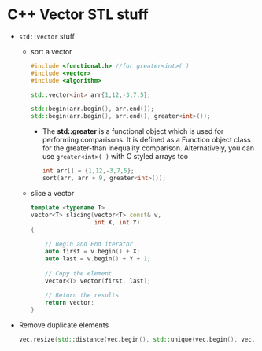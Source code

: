 # C++ Vector STL stuff

- ``std::vector`` stuff

  * sort a vector

    ```c++
    #include <functional.h> //for greater<int>( )
    #include <vector>
    #include <algorithm>
    
    std::vector<int> arr{1,12,-3,7,5};
    
    std::begin(arr.begin(), arr.end());
    std::begin(arr.begin(), arr.end(), greater<int>());
    
    ```

    * The **std::greater** is a functional object which is used  for performing comparisons. It is defined as a Function object class for the greater-than inequality comparison. 
      Alternatively, you can use `greater<int>( )` with C styled arrays too

      ```c++
      int arr[] = {1,12,-3,7,5};
      sort(arr, arr + 9, greater<int>());
      ```


  - slice a vector

    ```c++
    template <typename T>
    vector<T> slicing(vector<T> const& v,
                      int X, int Y)
    {
      
        // Begin and End iterator
        auto first = v.begin() + X;
        auto last = v.begin() + Y + 1;
      
        // Copy the element
        vector<T> vector(first, last);
      
        // Return the results
        return vector;
    }
    ```

    

- Remove duplicate elements 

  ```c++
  vec.resize(std::distance(vec.begin(), std::unique(vec.begin(), vec.end())));
  ```

  